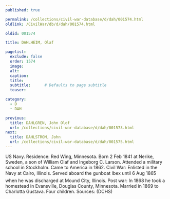 ```yaml
---
published: true

permalink: /collections/civil-war-database/d/dah/001574.html
oldlink: /CivilWar/db/d/dah/001574.html

oldid: 001574

title: DAHLHEIM, Olaf

pagelist:
  exclude: false
  order: 1574
  image: 
  alt:
  caption:
  title:
  subtitle:      # Defaults to page subtitle
  teaser:

category: 
  - D 
  - DAH

previous:
  title: DAHLGREN, John Olof
  url: /collections/civil-war-database/d/dah/001573.html  
next:
  title: DAHLSTROM, John
  url: /collections/civil-war-database/d/dah/001575.html   
---
```

US Navy. Residence: Red Wing, Minnesota. Born 2 Feb 1841 at Nerike, Sweden, a son of William Olaf and Ingeborg C. Larson. Attended a military school in Stockholm. Came to America in 1862. Civil War: Enlisted in the Navy at Cairo, Illinois. Served aboard the gunboat &#147;Ibex&#148; until 6 Aug 1865 when he was discharged at Mound City, Illinois. Post war: In 1868 he took a homestead in Evansville, Douglas County, Minnesota. Married in 1869 to Charlotta Gustava. Four children. Sources: (DCHS)